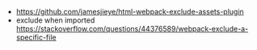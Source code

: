 - https://github.com/jamesjieye/html-webpack-exclude-assets-plugin
- exclude when imported https://stackoverflow.com/questions/44376589/webpack-exclude-a-specific-file
